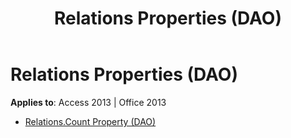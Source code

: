 ﻿---
title: Relations Properties (DAO)
TOCTitle: Properties
ms:assetid: c349962e-a28a-400a-87e4-5419c7568c48
ms:mtpsurl: https://msdn.microsoft.com/library/Dn161298(v=office.15)
ms:contentKeyID: 52074265
ms.date: 09/18/2015
mtps_version: v=office.15
---

# Relations Properties (DAO)


**Applies to**: Access 2013 | Office 2013



  - [Relations.Count Property (DAO)](relations-count-property-dao.md)

